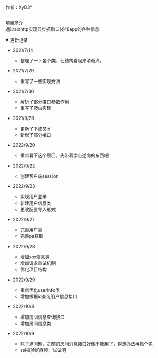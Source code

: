   ##  
  作者：XyD3°
  ## 
  项目简介  
  通过aiohttp实现异步抓取口袋48app的各种信息  

  <details open>
  <summary>更新记录</summary>
  
  - 2021/7/14  
    - 整理了一下各个类，让结构看起来清晰点。
  
  - 2021/7/29  
    - 重写了一些实现方法  
  - 2021/7/30
    - 解析了部分接口参数作用
    - 重写了爬虫实现  
  - 2021/9/29
    - 更新了下成员id  
    - 新增了部分接口  
  - 2022/9/20
    - 重新看下这个项目，先带着学点逆向的东西吧
  - 2022/9/22
    - 创建客户端session
  - 2022/9/23
    - 实现用户登录
    - 新建用户信息类
    - 更改配置导入形式
  - 2022/9/27
    - 完善用户类
    - 完善pa获取
  - 2022/9/28
    - 增加xox信息类
    - 增加请求重试机制
    - 优化项目结构
  - 2022/9/29
    - 重新优化userInfo类
    - 增加根据id查询用户信息接口
  - 2022/10/8
    - 增加房间信息查询接口
    - 增加房间信息类
  - 2022/10/9
    - 除了点问题，之前的房间消息接口好像不能用了，得想办法再抓个包
    - ssl校验好麻烦，试试吧

  </details>
